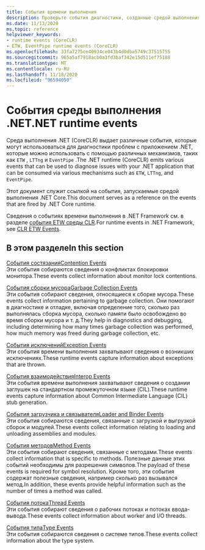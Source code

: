 ```yaml
---
title: События времени выполнения
description: Проверьте события диагностики, созданные средой выполнения .NET (CoreCLR), которые могут использоваться с ETW, LTTng или Евентпипе.
ms.date: 11/13/2020
ms.topic: reference
helpviewer_keywords:
- runtime events (CoreCLR)
- ETW, EventPipe runtime events (CoreCLR)
ms.openlocfilehash: 33fa7275ce40934ce043b4d0dba5749c37515755
ms.sourcegitcommit: 965a5af7918acb0a3fd3baf342e15d511ef75188
ms.translationtype: MT
ms.contentlocale: ru-RU
ms.lasthandoff: 11/18/2020
ms.locfileid: "96594050"
---
```

# <a name="net-runtime-events"></a><span data-ttu-id="7951b-103">События среды выполнения .NET</span><span class="sxs-lookup"><span data-stu-id="7951b-103">.NET runtime events</span></span>

<span data-ttu-id="7951b-104">Среда выполнения .NET (CoreCLR) выдает различные события, которые могут использоваться для диагностики проблем с приложением .NET, которые можно использовать с помощью различных механизмов, таких как `ETW` , `LTTng` и `EventPipe` .</span><span class="sxs-lookup"><span data-stu-id="7951b-104">The .NET runtime (CoreCLR) emits various events that can be used to diagnose issues with your .NET application that can be consumed via various mechanisms such as `ETW`, `LTTng`, and `EventPipe`.</span></span>

<span data-ttu-id="7951b-105">Этот документ служит ссылкой на события, запускаемые средой выполнения .NET Core.</span><span class="sxs-lookup"><span data-stu-id="7951b-105">This document serves as a reference on the events that are fired by .NET Core runtime.</span></span>

<span data-ttu-id="7951b-106">Сведения о событиях времени выполнения в .NET Framework см. в разделе [события ETW среды CLR](../../framework/performance/clr-etw-events.md).</span><span class="sxs-lookup"><span data-stu-id="7951b-106">For runtime events in .NET Framework, see [CLR ETW Events](../../framework/performance/clr-etw-events.md).</span></span>

## <a name="in-this-section"></a><span data-ttu-id="7951b-107">В этом разделе</span><span class="sxs-lookup"><span data-stu-id="7951b-107">In this section</span></span>

<span data-ttu-id="7951b-108">[События состязания](runtime-contention-events.md)</span><span class="sxs-lookup"><span data-stu-id="7951b-108">[Contention Events](runtime-contention-events.md)</span></span>\
<span data-ttu-id="7951b-109">Эти события собираются сведения о конфликтах блокировки монитора.</span><span class="sxs-lookup"><span data-stu-id="7951b-109">These events collect information about monitor lock contentions.</span></span>

<span data-ttu-id="7951b-110">[События сборки мусора](runtime-garbage-collection-events.md)</span><span class="sxs-lookup"><span data-stu-id="7951b-110">[Garbage Collection Events](runtime-garbage-collection-events.md)</span></span>\
<span data-ttu-id="7951b-111">Эти события собирают сведения, относящиеся к сборке мусора.</span><span class="sxs-lookup"><span data-stu-id="7951b-111">These events collect information pertaining to garbage collection.</span></span> <span data-ttu-id="7951b-112">Они помогают в диагностике и отладке, включая определение того, сколько раз выполнялась сборка мусора, сколько памяти было освобождено во время сборки мусора и т. д.</span><span class="sxs-lookup"><span data-stu-id="7951b-112">They help in diagnostics and debugging, including determining how many times garbage collection was performed, how much memory was freed during garbage collection, etc.</span></span>

<span data-ttu-id="7951b-113">[События исключений](runtime-exception-events.md)</span><span class="sxs-lookup"><span data-stu-id="7951b-113">[Exception Events](runtime-exception-events.md)</span></span>\
<span data-ttu-id="7951b-114">Эти события времени выполнения захватывают сведения о возникших исключениях.</span><span class="sxs-lookup"><span data-stu-id="7951b-114">These runtime events capture information about exceptions that are thrown.</span></span>

<span data-ttu-id="7951b-115">[События взаимодействия](runtime-interop-events.md)</span><span class="sxs-lookup"><span data-stu-id="7951b-115">[Interop Events](runtime-interop-events.md)</span></span>\
<span data-ttu-id="7951b-116">Эти события времени выполнения захватывают сведения о создании заглушек на стандартном промежуточном языке (CIL).</span><span class="sxs-lookup"><span data-stu-id="7951b-116">These runtime events capture information about Common Intermediate Language (CIL) stub generation.</span></span>

<span data-ttu-id="7951b-117">[События загрузчика и связывателя](runtime-loader-binder-events.md)</span><span class="sxs-lookup"><span data-stu-id="7951b-117">[Loader and Binder Events](runtime-loader-binder-events.md)</span></span>\
<span data-ttu-id="7951b-118">Эти события собираются сведения, связанные с загрузкой и выгрузкой сборок и модулей.</span><span class="sxs-lookup"><span data-stu-id="7951b-118">These events collect information relating to loading and unloading assemblies and modules.</span></span>

<span data-ttu-id="7951b-119">[События методов](runtime-method-events.md)</span><span class="sxs-lookup"><span data-stu-id="7951b-119">[Method Events](runtime-method-events.md)</span></span>\
<span data-ttu-id="7951b-120">Эти события собирают сведения, связанные с методами.</span><span class="sxs-lookup"><span data-stu-id="7951b-120">These events collect information that is specific to methods.</span></span> <span data-ttu-id="7951b-121">Полезные данные этих событий необходимы для разрешения символов.</span><span class="sxs-lookup"><span data-stu-id="7951b-121">The payload of these events is required for symbol resolution.</span></span> <span data-ttu-id="7951b-122">Кроме того, эти события содержат полезные сведения, например сколько раз вызывался метод.</span><span class="sxs-lookup"><span data-stu-id="7951b-122">In addition, these events provide helpful information such as the number of times a method was called.</span></span>

<span data-ttu-id="7951b-123">[События потока](runtime-thread-events.md)</span><span class="sxs-lookup"><span data-stu-id="7951b-123">[Thread Events](runtime-thread-events.md)</span></span>\
<span data-ttu-id="7951b-124">Эти события собирают сведения о рабочих потоках и потоках ввода-вывода.</span><span class="sxs-lookup"><span data-stu-id="7951b-124">These events collect information about worker and I/O threads.</span></span>

<span data-ttu-id="7951b-125">[События типа](runtime-type-events.md)</span><span class="sxs-lookup"><span data-stu-id="7951b-125">[Type Events](runtime-type-events.md)</span></span>\
<span data-ttu-id="7951b-126">Эти события собираются сведения о системе типов.</span><span class="sxs-lookup"><span data-stu-id="7951b-126">These events collect information about the type system.</span></span>
